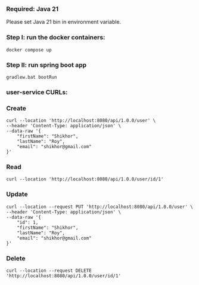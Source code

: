 ### Required: Java 21

Please set Java 21 bin in environment variable.

### Step I: run the docker containers:

`docker compose up`

### Step II: run spring boot app

`gradlew.bat bootRun`

### user-service CURLs:

### Create

    curl --location 'http://localhost:8080/api/1.0.0/user' \
    --header 'Content-Type: application/json' \
    --data-raw '{
        "firstName": "Shikhor",
        "lastName": "Roy",
        "email": "shikhor@gmail.com"
    }'

### Read

    curl --location 'http://localhost:8080/api/1.0.0/user/id/1'

### Update

    curl --location --request PUT 'http://localhost:8080/api/1.0.0/user' \
    --header 'Content-Type: application/json' \
    --data-raw '{
        "id": 1,
        "firstName": "Shikhor",
        "lastName": "Roy",
        "email": "shikhor@gmail.com"
    }'

### Delete

    curl --location --request DELETE 'http://localhost:8080/api/1.0.0/user/id/1'
